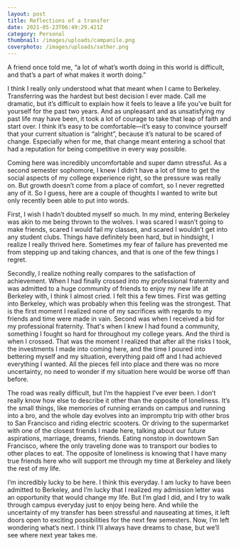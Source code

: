 ```yaml
---
layout: post
title: Reflections of a transfer
date: 2021-05-23T06:49:29.421Z
category: Personal
thumbnail: /images/uploads/campanile.png
coverphoto: /images/uploads/sather.png
---
```

A friend once told me, “a lot of what’s worth doing in this world is difficult, and that’s a part of what makes it worth doing.” 

I think I really only understood what that meant when I came to Berkeley. Transferring was the hardest but best decision I ever made. Call me dramatic, but it’s difficult to explain how it feels to leave a life you’ve built for yourself for the past two years. And as unpleasant and as unsatisfying my past life may have been, it took a lot of courage to take that leap of faith and start over. I think it’s easy to be comfortable—it’s easy to convince yourself that your current situation is “alright”, because it’s natural to be scared of change. Especially when for me, that change meant entering a school that had a reputation for being competitive in every way possible.

Coming here was incredibly uncomfortable and super damn stressful. As a second semester sophomore, I knew I didn’t have a lot of time to get the social aspects of my college experience right, so the pressure was really on. But growth doesn’t come from a place of comfort, so I never regretted any of it. So I guess, here are a couple of thoughts I wanted to write but only recently been able to put into words.

First, I wish I hadn’t doubted myself so much. In my mind, entering Berkeley was akin to me being thrown to the wolves. I was scared I wasn’t going to make friends, scared I would fail my classes, and scared I wouldn’t get into any student clubs. Things have definitely been hard, but in hindsight, I realize I really thrived here. Sometimes my fear of failure has prevented me from stepping up and taking chances, and that is one of the few things I regret. 

Secondly, I realize nothing really compares to the satisfaction of achievement. When I had finally crossed into my professional fraternity and was admitted to a huge community of friends to enjoy my new life at Berkeley with, I think I almost cried. I felt this a few times. First was getting into Berkeley, which was probably when this feeling was the strongest. That is the first moment I realized none of my sacrifices with regards to my friends and time were made in vain. Second was when I received a bid for my professional fraternity. That's when I knew I had found a community, something I fought so hard for throughout my college years. And the third is when I crossed. That was the moment I realized that after all the risks I took, the investments I made into coming here, and the time I poured into bettering myself and my situation, everything paid off and I had achieved everything I wanted. All the pieces fell into place and there was no more uncertainty, no need to wonder if my situation here would be worse off than before. 

The road was really difficult, but I’m the happiest I’ve ever been. I don’t really know how else to describe it other than the opposite of loneliness. It’s the small things, like memories of running errands on campus and running into a bro, and the whole day evolves into an impromptu trip with other bros to San Francisco and riding electric scooters. Or driving to the supermarket with one of the closest friends I made here, talking about our future aspirations, marriage, dreams, friends. Eating nonstop in downtown San Francisco, where the only traveling done was to transport our bodies to other places to eat. The opposite of loneliness is knowing that I have many true friends here who will support me through my time at Berkeley and likely the rest of my life. 

I’m incredibly lucky to be here. I think this everyday. I am lucky to have been admitted to Berkeley, and I’m lucky that I realized my admission letter was an opportunity that would change my life. But I’m glad I did, and I try to walk through campus everyday just to enjoy being here. And while the uncertainty of my transfer has been stressful and nauseating at times, it left doors open to exciting possibilities for the next few semesters. Now, I’m left wondering what’s next. I think I’ll always have dreams to chase, but we’ll see where next year takes me.